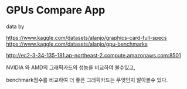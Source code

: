 # GPUs Compare App

data by

https://www.kaggle.com/datasets/alanjo/graphics-card-full-specs
https://www.kaggle.com/datasets/alanjo/gpu-benchmarks

http://ec2-3-34-135-181.ap-northeast-2.compute.amazonaws.com:8501

NVIDIA 와 AMD의 그래픽카드의 성능을 비교하여 볼수있고,

benchmark점수를 비교하여 더 좋은 그래픽카드는 무엇인지 알아볼수 있다.
